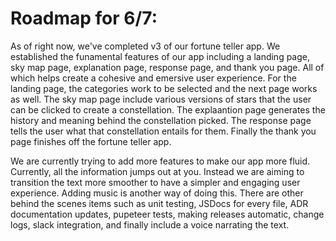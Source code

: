 # Roadmap for 6/7:
As of right now, we've completed v3 of our fortune teller app. We established the funamental features of our app including a landing page, sky map page, 
explanation page, response page, and thank you page. All of which helps create a cohesive and emersive user experience. For the landing page, the categories
work to be selected and the next page works as well. The sky map page include various versions of stars that the user can be clicked to create a constellation.
The explaantion page generates the history and meaning behind the constellation picked. The response page tells the user what that constellation entails for them.
Finally the thank you page finishes off the fortune teller app. 

We are currently trying to add more features to make our app more fluid. Currently, all the information jumps out at you. Instead we are aiming to transition the 
text more smoother to have a simpler and engaging user experience. Adding music is another way of doing this. There are other behind the scenes items such as 
unit testing, JSDocs for every file, ADR documentation updates, pupeteer tests, making releases automatic, change logs, slack integration, and finally include 
a voice narrating the text. 
